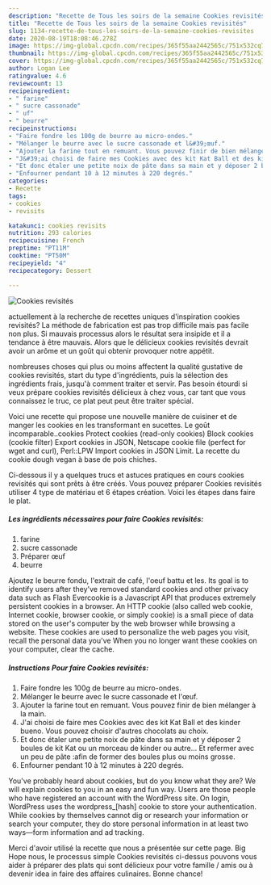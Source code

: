 ```yaml
---
description: "Recette de Tous les soirs de la semaine Cookies revisités"
title: "Recette de Tous les soirs de la semaine Cookies revisités"
slug: 1134-recette-de-tous-les-soirs-de-la-semaine-cookies-revisites
date: 2020-08-19T18:08:46.278Z
image: https://img-global.cpcdn.com/recipes/365f55aa2442565c/751x532cq70/cookies-revisites-photo-principale-de-la-recette.jpg
thumbnail: https://img-global.cpcdn.com/recipes/365f55aa2442565c/751x532cq70/cookies-revisites-photo-principale-de-la-recette.jpg
cover: https://img-global.cpcdn.com/recipes/365f55aa2442565c/751x532cq70/cookies-revisites-photo-principale-de-la-recette.jpg
author: Logan Lee
ratingvalue: 4.6
reviewcount: 13
recipeingredient:
- " farine"
- " sucre cassonade"
- " uf"
- " beurre"
recipeinstructions:
- "Faire fondre les 100g de beurre au micro-ondes."
- "Mélanger le beurre avec le sucre cassonade et l&#39;œuf."
- "Ajouter la farine tout en remuant. Vous pouvez finir de bien mélanger à la main."
- "J&#39;ai choisi de faire mes Cookies avec des kit Kat Ball et des kinder bueno. Vous pouvez choisir d&#39;autres chocolats au choix."
- "Et donc étaler une petite noix de pâte dans sa main et y déposer 2 boules de kit Kat ou un morceau de kinder ou autre... Et refermer avec un peu de pâte :afin de former des boules plus ou moins grosse."
- "Enfourner pendant 10 à 12 minutes à 220 degrés."
categories:
- Recette
tags:
- cookies
- revisits

katakunci: cookies revisits 
nutrition: 293 calories
recipecuisine: French
preptime: "PT11M"
cooktime: "PT50M"
recipeyield: "4"
recipecategory: Dessert

---
```



![Cookies revisités](https://img-global.cpcdn.com/recipes/365f55aa2442565c/751x532cq70/cookies-revisites-photo-principale-de-la-recette.jpg)

actuellement à la recherche de recettes uniques d'inspiration cookies revisités? La méthode de fabrication est pas trop difficile mais pas facile non plus. Si mauvais processus alors le résultat sera insipide et il a tendance à être mauvais. Alors que le délicieux cookies revisités devrait avoir un arôme et un goût qui obtenir provoquer notre appétit.

nombreuses choses qui plus ou moins affectent la qualité gustative de cookies revisités, start du type d'ingrédients, puis la sélection des ingrédients frais, jusqu'à comment traiter et servir. Pas besoin étourdi si veux prépare cookies revisités délicieux à chez vous, car tant que vous connaissez le truc, ce plat peut peut être traiter spécial.

Voici une recette qui propose une nouvelle manière de cuisiner et de manger les cookies en les transformant en sucettes. Le goût incomparable..cookies Protect cookies (read-only cookies) Block cookies (cookie filter) Export cookies in JSON, Netscape cookie file (perfect for wget and curl), Perl::LPW Import cookies in JSON Limit. La recette du cookie dough vegan à base de pois chiches.


Ci-dessous il y a quelques trucs et astuces pratiques en cours cookies revisités qui sont prêts à être créés. Vous pouvez préparer Cookies revisités utiliser 4 type de matériau et 6 étapes création. Voici les étapes dans faire le plat.

<!--inarticleads1-->

##### Les ingrédients nécessaires pour faire Cookies revisités:

1.   farine
1.   sucre cassonade
1. Préparer  œuf
1.   beurre


Ajoutez le beurre fondu, l&#39;extrait de café, l&#39;oeuf battu et les. Its goal is to identify users after they&#39;ve removed standard cookies and other privacy data such as Flash Evercookie is a Javascript API that produces extremely persistent cookies in a browser. An HTTP cookie (also called web cookie, Internet cookie, browser cookie, or simply cookie) is a small piece of data stored on the user&#39;s computer by the web browser while browsing a website. These cookies are used to personalize the web pages you visit, recall the personal data you&#39;ve When you no longer want these cookies on your computer, clear the cache. 

<!--inarticleads2-->

##### Instructions Pour faire Cookies revisités:

1. Faire fondre les 100g de beurre au micro-ondes.
1. Mélanger le beurre avec le sucre cassonade et l&#39;œuf.
1. Ajouter la farine tout en remuant. Vous pouvez finir de bien mélanger à la main.
1. J&#39;ai choisi de faire mes Cookies avec des kit Kat Ball et des kinder bueno. Vous pouvez choisir d&#39;autres chocolats au choix.
1. Et donc étaler une petite noix de pâte dans sa main et y déposer 2 boules de kit Kat ou un morceau de kinder ou autre... Et refermer avec un peu de pâte :afin de former des boules plus ou moins grosse.
1. Enfourner pendant 10 à 12 minutes à 220 degrés.


You&#39;ve probably heard about cookies, but do you know what they are? We will explain cookies to you in an easy and fun way. Users are those people who have registered an account with the WordPress site. On login, WordPress uses the wordpress_[hash] cookie to store your authentication. While cookies by themselves cannot dig or research your information or search your computer, they do store personal information in at least two ways—form information and ad tracking. 


Merci d'avoir utilisé la recette que nous a présentée sur cette page. Big Hope nous, le processus simple Cookies revisités ci-dessus pouvons vous aider à préparer des plats qui sont délicieux pour votre famille / amis ou à devenir idea in faire des affaires culinaires. Bonne chance!
